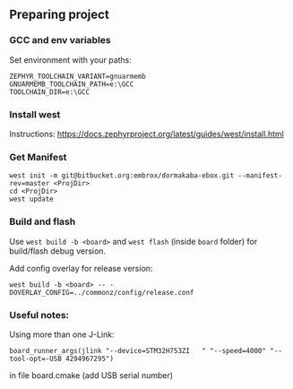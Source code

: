 ## Preparing project

### GCC and env variables

Set environment with your paths:
```
ZEPHYR_TOOLCHAIN_VARIANT=gnuarmemb
GNUARMEMB_TOOLCHAIN_PATH=e:\GCC
TOOLCHAIN_DIR=e:\GCC
```

### Install west

Instructions: https://docs.zephyrproject.org/latest/guides/west/install.html

### Get Manifest

```
west init -m git@bitbucket.org:embrox/dormakaba-ebox.git --manifest-rev=master <ProjDir>
cd <ProjDir>
west update
```

### Build and flash
    
Use `west build -b <board>` and `west flash` (inside `board` folder) for build/flash debug version.

Add config overlay for release version:

`west build -b <board> -- -DOVERLAY_CONFIG=../commonz/config/release.conf`

### Useful notes:

Using more than one J-Link: 

    board_runner_args(jlink "--device=STM32H753ZI   " "--speed=4000" "--tool-opt=-USB 4294967295")

in file board.cmake (add USB serial number)

